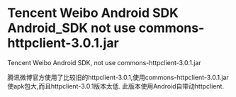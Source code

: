 Tencent Weibo Android SDK Android_SDK not use commons-httpclient-3.0.1.jar
=============================================================================

Tencent Weibo Android SDK, not use commons-httpclient-3.0.1.jar

腾讯微博官方使用了比较旧的httpclient-3.0.1,使用commons-httpclient-3.0.1.jar使apk包大,而且httpclient-3.0.1版本太低.
此版本使用Android自带动httpclient.
